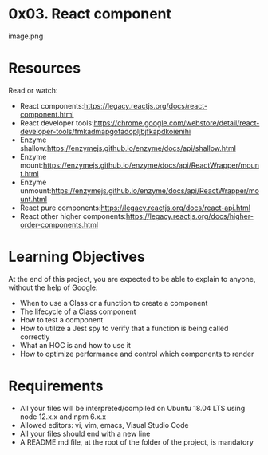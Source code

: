 # 0x03. React component
image.png
# Resources
Read or watch:
- React components:https://legacy.reactjs.org/docs/react-component.html
- React developer tools:https://chrome.google.com/webstore/detail/react-developer-tools/fmkadmapgofadopljbjfkapdkoienihi
- Enzyme shallow:https://enzymejs.github.io/enzyme/docs/api/shallow.html
- Enzyme mount:https://enzymejs.github.io/enzyme/docs/api/ReactWrapper/mount.html
- Enzyme unmount:https://enzymejs.github.io/enzyme/docs/api/ReactWrapper/mount.html
- React pure components:https://legacy.reactjs.org/docs/react-api.html
- React other higher components:https://legacy.reactjs.org/docs/higher-order-components.html
# Learning Objectives
At the end of this project, you are expected to be able to explain to anyone, without the help of Google:

- When to use a Class or a function to create a component
- The lifecycle of a Class component
- How to test a component
- How to utilize a Jest spy to verify that a function is being called correctly
- What an HOC is and how to use it
- How to optimize performance and control which components to render
# Requirements
- All your files will be interpreted/compiled on Ubuntu 18.04 LTS using node 12.x.x and npm 6.x.x
- Allowed editors: vi, vim, emacs, Visual Studio Code
- All your files should end with a new line
- A README.md file, at the root of the folder of the project, is mandatory

